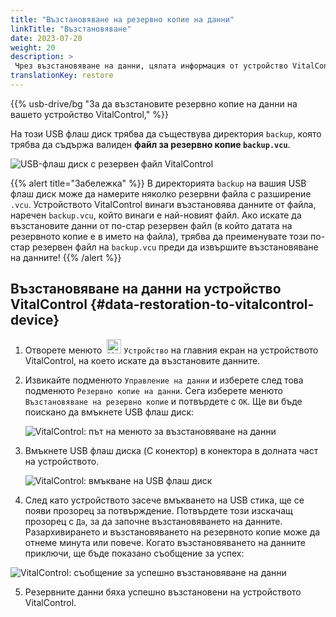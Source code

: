 ```yaml
---
title: "Възстановяване на резервно копие на данни"
linkTitle: "Възстановяване"
date: 2023-07-20
weight: 20
description: >
 Чрез възстановяване на данни, цялата информация от устройство VitalControl може да бъде възстановена на друго устройство чрез файл за резервно копие.
translationKey: restore
---
```

{{% usb-drive/bg "За да възстановите резервно копие на данни на вашето устройство VitalControl," %}}

На този USB флаш диск трябва да съществува директория `backup`, която трябва да съдържа валиден **файл за резервно копие `backup.vcu`**.

![USB-флаш диск с резервен файл VitalControl](../images/backup-file.png "USB-флаш диск с резервен файл")

{{% alert title="Забележка" %}}
В директорията `backup` на вашия USB флаш диск може да намерите няколко резервни файла с разширение `.vcu`. Устройството VitalControl винаги възстановява данните от файла, наречен `backup.vcu`, който винаги е най-новият файл. Ако искате да възстановите данни от по-стар резервен файл (в който датата на резервното копие е в името на файла), трябва да преименувате този по-стар резервен файл на `backup.vcu` преди да извършите възстановяване на данните!
{{% /alert %}}

## Възстановяване на данни на устройство VitalControl {#data-restoration-to-vitalcontrol-device}

1. Отворете менюто &nbsp;<img src="/icons/device.svg" width="23" align="bottom" alt="Устройство" /> `Устройство` на главния екран на устройството VitalControl, на което искате да възстановите данните.

2. Извикайте подменюто `Управление на данни` и изберете след това подменюто `Резервно копие на данни`. Сега изберете менюто `Възстановяване на резервно копие` и потвърдете с `OK`. Ще ви бъде поискано да вмъкнете USB флаш диск:

   ![VitalControl: път на менюто за възстановяване на данни](../images/restore.png "Възстановяване от резервен файл")

3. Вмъкнете USB флаш диска (C конектор) в конектора в долната част на устройството.

   ![VitalControl: вмъкване на USB флаш диск](/images/firmware/update/plug-in-dual-usb-stick.svg "Включване на USB флаш диск")

4. След като устройството засече вмъкването на USB стика, ще се появи прозорец за потвърждение. Потвърдете този изскачащ прозорец с `Да`, за да започне възстановяването на данните. Разархивирането и възстановяването на резервното копие може да отнеме минута или повече. Когато възстановяването на данните приключи, ще бъде показано съобщение за успех:

![VitalControl: съобщение за успешно възстановяване на данни](../images/restore-done.png "Съобщение за успешно възстановяване на данни")

5. Резервните данни бяха успешно възстановени на устройството VitalControl.
